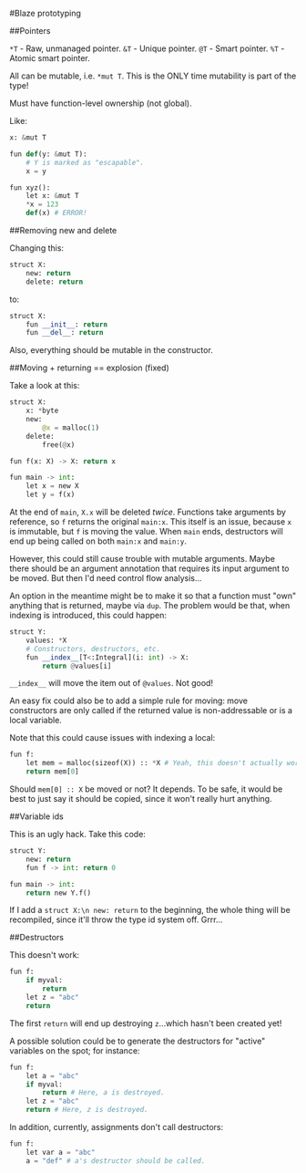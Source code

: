 #Blaze prototyping

##Pointers

`*T` - Raw, unmanaged pointer.
`&T` - Unique pointer.
`@T` - Smart pointer.
`%T` - Atomic smart pointer.

All can be mutable, i.e. `*mut T`. This is the ONLY time mutability is part of the
type!

Must have function-level ownership (not global).

Like:

```python
x: &mut T

fun def(y: &mut T):
    # Y is marked as "escapable".
    x = y

fun xyz():
    let x: &mut T
    *x = 123
    def(x) # ERROR!
```

##Removing new and delete

Changing this:

```python
struct X:
    new: return
    delete: return
```

to:

```python
struct X:
    fun __init__: return
    fun __del__: return
```

Also, everything should be mutable in the constructor.

##Moving + returning == explosion (fixed)

Take a look at this:

```python
struct X:
    x: *byte
    new:
        @x = malloc(1)
    delete:
        free(@x)

fun f(x: X) -> X: return x

fun main -> int:
    let x = new X
    let y = f(x)
```

At the end of `main`, `X.x` will be deleted *twice*. Functions take arguments by
reference, so `f` returns the original `main:x`. This itself is an issue, because
`x` is immutable, but `f` is moving the value. When `main` ends, destructors will
end up being called on both `main:x` and `main:y`.

However, this could still cause trouble with mutable arguments. Maybe there should
be an argument annotation that requires its input argument to be moved. But then
I'd need control flow analysis...

An option in the meantime might be to make it so that a function must "own"
anything that is returned, maybe via `dup`. The problem would be that, when
indexing is introduced, this could happen:

```python
struct Y:
    values: *X
    # Constructors, destructors, etc.
    fun __index__[T<:Integral](i: int) -> X:
        return @values[i]
```

`__index__` will move the item out of `@values`. Not good!

An easy fix could also be to add a simple rule for moving: move constructors are
only called if the returned value is non-addressable or is a local variable.

Note that this could cause issues with indexing a local:

```python
fun f:
    let mem = malloc(sizeof(X)) :: *X # Yeah, this doesn't actually work ATM...
    return mem[0]
```

Should `mem[0] :: X` be moved or not? It depends. To be safe, it would be best to
just say it should be copied, since it won't really hurt anything.

##Variable ids

This is an ugly hack. Take this code:

```python
struct Y:
    new: return
    fun f -> int: return 0

fun main -> int:
    return new Y.f()
```

If I add a `struct X:\n new: return` to the beginning, the whole thing will be
recompiled, since it'll throw the type id system off. Grrr...

##Destructors

This doesn't work:

```python
fun f:
    if myval:
        return
    let z = "abc"
    return
```

The first `return` will end up destroying `z`...which hasn't been created yet!

A possible solution could be to generate the destructors for "active" variables
on the spot; for instance:

```python
fun f:
    let a = "abc"
    if myval:
        return # Here, a is destroyed.
    let z = "abc"
    return # Here, z is destroyed.
```

In addition, currently, assignments don't call destructors:

```python
fun f:
    let var a = "abc"
    a = "def" # a's destructor should be called.
```
